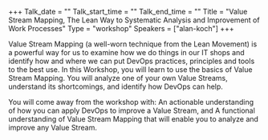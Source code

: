 +++
Talk_date = ""
Talk_start_time = ""
Talk_end_time = ""
Title = "Value Stream Mapping, The Lean Way to Systematic Analysis and Improvement of Work Processes"
Type = "workshop"
Speakers = ["alan-koch"]
+++

Value Stream Mapping (a well-worn technique from the Lean Movement) is a powerful way for us to examine how we do things in our IT shops and identify how and where we can put DevOps practices, principles and tools to the best use.  In this Workshop, you will learn to use the basics of Value Stream Mapping.  You will analyze one of your own Value Streams, understand its shortcomings, and identify how DevOps can help.  

You will come away from the workshop with:
An actionable understanding of how you can apply DevOps to improve a Value Stream, and
A functional understanding of Value Stream Mapping that will enable you to analyze and improve any Value Stream.

